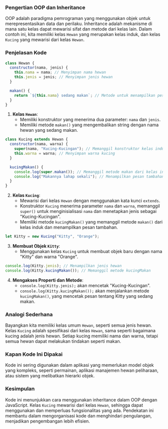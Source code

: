 ### Pengertian OOP dan Inheritance

OOP adalah paradigma pemrograman yang menggunakan objek untuk merepresentasikan data dan perilaku. Inheritance adalah mekanisme di mana satu kelas dapat mewarisi sifat dan metode dari kelas lain. Dalam contoh ini, kita memiliki kelas `Hewan` yang merupakan kelas induk, dan kelas `Kucing` yang mewarisi dari kelas `Hewan`.

### Penjelasan Kode

```javascript
class Hewan {
  constructor(nama, jenis) {
    this.nama = nama; // Menyimpan nama hewan
    this.jenis = jenis; // Menyimpan jenis hewan
  }

  makan() {
    return `${this.nama} sedang makan`; // Metode untuk menampilkan pesan makan
  }
}
```

1. **Kelas `Hewan`**:
   - Memiliki konstruktor yang menerima dua parameter: `nama` dan `jenis`.
   - Memiliki metode `makan()` yang mengembalikan string dengan nama hewan yang sedang makan.

```javascript
class Kucing extends Hewan {
  constructor(nama, warna) {
    super(nama, "Kucing-Kucingan"); // Memanggil konstruktor kelas induk
    this.warna = warna; // Menyimpan warna kucing
  }

  kucingMakan() {
    console.log(super.makan()); // Memanggil metode makan dari kelas induk
    console.log("Makannya lahap sekali"); // Menampilkan pesan tambahan
  }
}
```

2. **Kelas `Kucing`**:
   - Mewarisi dari kelas `Hewan` dengan menggunakan kata kunci `extends`.
   - Konstruktor `Kucing` menerima parameter `nama` dan `warna`, memanggil `super()` untuk menginisialisasi `nama` dan menetapkan jenis sebagai "Kucing-Kucingan".
   - Memiliki metode `kucingMakan()` yang memanggil metode `makan()` dari kelas induk dan menampilkan pesan tambahan.

```javascript
let Kitty = new Kucing("Kitty", "Orange");
```

3. **Membuat Objek `Kitty`**:
   - Menggunakan kelas `Kucing` untuk membuat objek baru dengan nama "Kitty" dan warna "Orange".

```javascript
console.log(Kitty.jenis); // Menampilkan jenis hewan
console.log(Kitty.kucingMakan()); // Memanggil metode kucingMakan
```

4. **Mengakses Properti dan Metode**:
   - `console.log(Kitty.jenis);` akan mencetak "Kucing-Kucingan".
   - `console.log(Kitty.kucingMakan());` akan menjalankan metode `kucingMakan()`, yang mencetak pesan tentang Kitty yang sedang makan.

### Analogi Sederhana

Bayangkan kita memiliki kelas umum `Hewan`, seperti semua jenis hewan. Kelas `Kucing` adalah spesifikasi dari kelas `Hewan`, sama seperti bagaimana kucing adalah jenis hewan. Setiap kucing memiliki nama dan warna, tetapi semua hewan dapat melakukan tindakan seperti makan.

### Kapan Kode Ini Dipakai

Kode ini sering digunakan dalam aplikasi yang memerlukan model objek yang kompleks, seperti permainan, aplikasi manajemen hewan peliharaan, atau sistem yang melibatkan hierarki objek.

### Kesimpulan

Kode ini menunjukkan cara menggunakan inheritance dalam OOP dengan JavaScript. Kelas `Kucing` mewarisi dari kelas `Hewan`, sehingga dapat menggunakan dan memperluas fungsionalitas yang ada. Pendekatan ini membantu dalam mengorganisasi kode dan menghindari pengulangan, menjadikan pengembangan lebih efisien.
